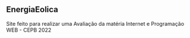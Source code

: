 ## EnergiaEolica
Site feito para realizar uma Avaliação da matéria Internet e Programação WEB - CEPB 2022
